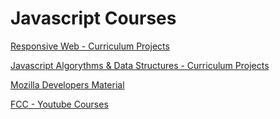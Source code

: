 # Javascript Courses

[Responsive Web - Curriculum Projects](/FreeCodeCampCourses/JS/ResponsiveWeb/)

[Javascript Algorythms & Data Structures - Curriculum Projects](/FreeCodeCampCourses/JS/Alg&DataStruct/)

[Mozilla Developers Material](/FreeCodeCampCourses/JS/MozillaDev/)

[FCC - Youtube Courses](/FreeCodeCampCourses/JS/YTCourses/)

